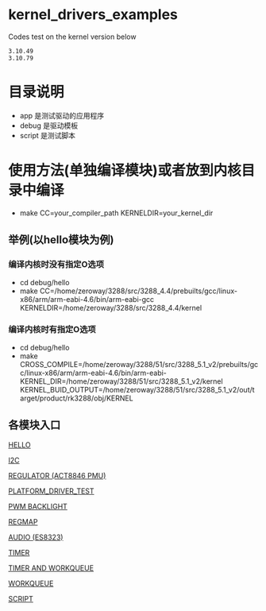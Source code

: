 # kernel_drivers_examples

Codes test on the kernel version below

	3.10.49
	3.10.79

# 目录说明

- app 是测试驱动的应用程序
- debug 是驱动模板
- script 是测试脚本

# 使用方法(单独编译模块)或者放到内核目录中编译

- make CC=your_compiler_path KERNELDIR=your_kernel_dir

## 举例(以hello模块为例)

### 编译内核时没有指定O选项

- cd debug/hello
- make CC=/home/zeroway/3288/src/3288_4.4/prebuilts/gcc/linux-x86/arm/arm-eabi-4.6/bin/arm-eabi-gcc KERNELDIR=/home/zeroway/3288/src/3288_4.4/kernel

### 编译内核时有指定O选项

- cd debug/hello
- make CROSS_COMPILE=/home/zeroway/3288/51/src/3288_5.1_v2/prebuilts/gcc/linux-x86/arm/arm-eabi-4.6/bin/arm-eabi- KERNEL_DIR=/home/zeroway/3288/51/src/3288_5.1_v2/kernel KERNEL_BUID_OUTPUT=/home/zeroway/3288/51/src/3288_5.1_v2/out/target/product/rk3288/obj/KERNEL

## 各模块入口

[HELLO](./debug/hello/README.md)

[I2C](./debug/i2c/README.md)

[REGULATOR (ACT8846 PMU)](./debug/regulator/README.md)

[PLATFORM_DRIVER_TEST](./debug/platform_driver_test/README.md)

[PWM BACKLIGHT](./debug/pwm/README.md)

[REGMAP](./debug/regmap/README.md)

[AUDIO (ES8323)](./debug/codec/README.md)

[TIMER](./debug/timer/README.md)

[TIMER AND WORKQUEUE](./debug/timer_workq/README.md)

[WORKQUEUE](./debug/workqueue/README.md)

[SCRIPT](./script/README.md)
